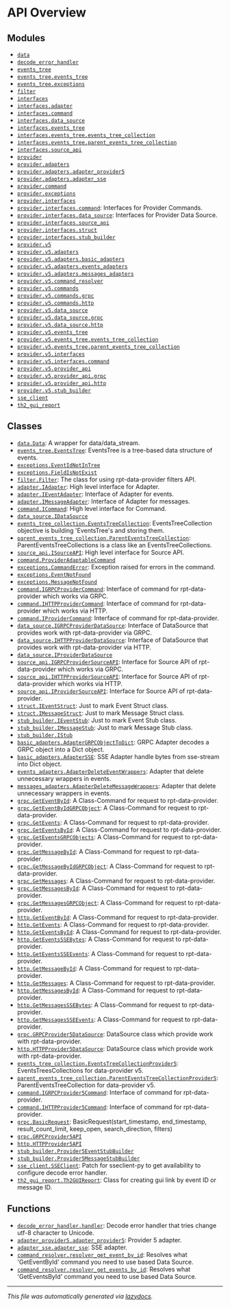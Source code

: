 <!-- markdownlint-disable -->

# API Overview

## Modules

- [`data`](./data.md#module-data)
- [`decode_error_handler`](./decode_error_handler.md#module-decode_error_handler)
- [`events_tree`](./events_tree.md#module-events_tree)
- [`events_tree.events_tree`](./events_tree.events_tree.md#module-events_treeevents_tree)
- [`events_tree.exceptions`](./events_tree.exceptions.md#module-events_treeexceptions)
- [`filter`](./filter.md#module-filter)
- [`interfaces`](./interfaces.md#module-interfaces)
- [`interfaces.adapter`](./interfaces.adapter.md#module-interfacesadapter)
- [`interfaces.command`](./interfaces.command.md#module-interfacescommand)
- [`interfaces.data_source`](./interfaces.data_source.md#module-interfacesdata_source)
- [`interfaces.events_tree`](./interfaces.events_tree.md#module-interfacesevents_tree)
- [`interfaces.events_tree.events_tree_collection`](./interfaces.events_tree.events_tree_collection.md#module-interfacesevents_treeevents_tree_collection)
- [`interfaces.events_tree.parent_events_tree_collection`](./interfaces.events_tree.parent_events_tree_collection.md#module-interfacesevents_treeparent_events_tree_collection)
- [`interfaces.source_api`](./interfaces.source_api.md#module-interfacessource_api)
- [`provider`](./provider.md#module-provider)
- [`provider.adapters`](./provider.adapters.md#module-provideradapters)
- [`provider.adapters.adapter_provider5`](./provider.adapters.adapter_provider5.md#module-provideradaptersadapter_provider5)
- [`provider.adapters.adapter_sse`](./provider.adapters.adapter_sse.md#module-provideradaptersadapter_sse)
- [`provider.command`](./provider.command.md#module-providercommand)
- [`provider.exceptions`](./provider.exceptions.md#module-providerexceptions)
- [`provider.interfaces`](./provider.interfaces.md#module-providerinterfaces)
- [`provider.interfaces.command`](./provider.interfaces.command.md#module-providerinterfacescommand): Interfaces for Provider Commands.
- [`provider.interfaces.data_source`](./provider.interfaces.data_source.md#module-providerinterfacesdata_source): Interfaces for Provider Data Source.
- [`provider.interfaces.source_api`](./provider.interfaces.source_api.md#module-providerinterfacessource_api)
- [`provider.interfaces.struct`](./provider.interfaces.struct.md#module-providerinterfacesstruct)
- [`provider.interfaces.stub_builder`](./provider.interfaces.stub_builder.md#module-providerinterfacesstub_builder)
- [`provider.v5`](./provider.v5.md#module-providerv5)
- [`provider.v5.adapters`](./provider.v5.adapters.md#module-providerv5adapters)
- [`provider.v5.adapters.basic_adapters`](./provider.v5.adapters.basic_adapters.md#module-providerv5adaptersbasic_adapters)
- [`provider.v5.adapters.events_adapters`](./provider.v5.adapters.events_adapters.md#module-providerv5adaptersevents_adapters)
- [`provider.v5.adapters.messages_adapters`](./provider.v5.adapters.messages_adapters.md#module-providerv5adaptersmessages_adapters)
- [`provider.v5.command_resolver`](./provider.v5.command_resolver.md#module-providerv5command_resolver)
- [`provider.v5.commands`](./provider.v5.commands.md#module-providerv5commands)
- [`provider.v5.commands.grpc`](./provider.v5.commands.grpc.md#module-providerv5commandsgrpc)
- [`provider.v5.commands.http`](./provider.v5.commands.http.md#module-providerv5commandshttp)
- [`provider.v5.data_source`](./provider.v5.data_source.md#module-providerv5data_source)
- [`provider.v5.data_source.grpc`](./provider.v5.data_source.grpc.md#module-providerv5data_sourcegrpc)
- [`provider.v5.data_source.http`](./provider.v5.data_source.http.md#module-providerv5data_sourcehttp)
- [`provider.v5.events_tree`](./provider.v5.events_tree.md#module-providerv5events_tree)
- [`provider.v5.events_tree.events_tree_collection`](./provider.v5.events_tree.events_tree_collection.md#module-providerv5events_treeevents_tree_collection)
- [`provider.v5.events_tree.parent_events_tree_collection`](./provider.v5.events_tree.parent_events_tree_collection.md#module-providerv5events_treeparent_events_tree_collection)
- [`provider.v5.interfaces`](./provider.v5.interfaces.md#module-providerv5interfaces)
- [`provider.v5.interfaces.command`](./provider.v5.interfaces.command.md#module-providerv5interfacescommand)
- [`provider.v5.provider_api`](./provider.v5.provider_api.md#module-providerv5provider_api)
- [`provider.v5.provider_api.grpc`](./provider.v5.provider_api.grpc.md#module-providerv5provider_apigrpc)
- [`provider.v5.provider_api.http`](./provider.v5.provider_api.http.md#module-providerv5provider_apihttp)
- [`provider.v5.stub_builder`](./provider.v5.stub_builder.md#module-providerv5stub_builder)
- [`sse_client`](./sse_client.md#module-sse_client)
- [`th2_gui_report`](./th2_gui_report.md#module-th2_gui_report)

## Classes

- [`data.Data`](./data.md#class-data): A wrapper for data/data_stream.
- [`events_tree.EventsTree`](./events_tree.events_tree.md#class-eventstree): EventsTree is a tree-based data structure of events.
- [`exceptions.EventIdNotInTree`](./events_tree.exceptions.md#class-eventidnotintree)
- [`exceptions.FieldIsNotExist`](./events_tree.exceptions.md#class-fieldisnotexist)
- [`filter.Filter`](./filter.md#class-filter): The class for using rpt-data-provider filters API.
- [`adapter.IAdapter`](./interfaces.adapter.md#class-iadapter): High level interface for Adapter.
- [`adapter.IEventAdapter`](./interfaces.adapter.md#class-ieventadapter): Interface of Adapter for events.
- [`adapter.IMessageAdapter`](./interfaces.adapter.md#class-imessageadapter): Interface of Adapter for messages.
- [`command.ICommand`](./interfaces.command.md#class-icommand): High level interface for Command.
- [`data_source.IDataSource`](./interfaces.data_source.md#class-idatasource)
- [`events_tree_collection.EventsTreeCollection`](./interfaces.events_tree.events_tree_collection.md#class-eventstreecollection): EventsTreeCollection objective is building 'EventsTree's and storing them.
- [`parent_events_tree_collection.ParentEventsTreeCollection`](./interfaces.events_tree.parent_events_tree_collection.md#class-parenteventstreecollection): ParentEventsTreeCollections is a class like an EventsTreeCollections.
- [`source_api.ISourceAPI`](./interfaces.source_api.md#class-isourceapi): High level interface for Source API.
- [`command.ProviderAdaptableCommand`](./provider.command.md#class-provideradaptablecommand)
- [`exceptions.CommandError`](./provider.exceptions.md#class-commanderror): Exception raised for errors in the command.
- [`exceptions.EventNotFound`](./provider.exceptions.md#class-eventnotfound)
- [`exceptions.MessageNotFound`](./provider.exceptions.md#class-messagenotfound)
- [`command.IGRPCProviderCommand`](./provider.interfaces.command.md#class-igrpcprovidercommand): Interface of command for rpt-data-provider which works via GRPC.
- [`command.IHTTPProviderCommand`](./provider.interfaces.command.md#class-ihttpprovidercommand): Interface of command for rpt-data-provider which works via HTTP.
- [`command.IProviderCommand`](./provider.interfaces.command.md#class-iprovidercommand): Interface of command for rpt-data-provider.
- [`data_source.IGRPCProviderDataSource`](./provider.interfaces.data_source.md#class-igrpcproviderdatasource): Interface of DataSource that provides work with rpt-data-provider via GRPC.
- [`data_source.IHTTPProviderDataSource`](./provider.interfaces.data_source.md#class-ihttpproviderdatasource): Interface of DataSource that provides work with rpt-data-provider via HTTP.
- [`data_source.IProviderDataSource`](./provider.interfaces.data_source.md#class-iproviderdatasource)
- [`source_api.IGRPCProviderSourceAPI`](./provider.interfaces.source_api.md#class-igrpcprovidersourceapi): Interface for Source API of rpt-data-provider which works via GRPC.
- [`source_api.IHTTPProviderSourceAPI`](./provider.interfaces.source_api.md#class-ihttpprovidersourceapi): Interface for Source API of rpt-data-provider which works via HTTP.
- [`source_api.IProviderSourceAPI`](./provider.interfaces.source_api.md#class-iprovidersourceapi): Interface for Source API of rpt-data-provider.
- [`struct.IEventStruct`](./provider.interfaces.struct.md#class-ieventstruct): Just to mark Event Struct class.
- [`struct.IMessageStruct`](./provider.interfaces.struct.md#class-imessagestruct): Just to mark Message Struct class.
- [`stub_builder.IEventStub`](./provider.interfaces.stub_builder.md#class-ieventstub): Just to mark Event Stub class.
- [`stub_builder.IMessageStub`](./provider.interfaces.stub_builder.md#class-imessagestub): Just to mark Message Stub class.
- [`stub_builder.IStub`](./provider.interfaces.stub_builder.md#class-istub)
- [`basic_adapters.AdapterGRPCObjectToDict`](./provider.v5.adapters.basic_adapters.md#class-adaptergrpcobjecttodict): GRPC Adapter decodes a GRPC object into a Dict object.
- [`basic_adapters.AdapterSSE`](./provider.v5.adapters.basic_adapters.md#class-adaptersse): SSE Adapter handle bytes from sse-stream into Dict object.
- [`events_adapters.AdapterDeleteEventWrappers`](./provider.v5.adapters.events_adapters.md#class-adapterdeleteeventwrappers): Adapter that delete unnecessary wrappers in events.
- [`messages_adapters.AdapterDeleteMessageWrappers`](./provider.v5.adapters.messages_adapters.md#class-adapterdeletemessagewrappers): Adapter that delete unnecessary wrappers in events.
- [`grpc.GetEventById`](./provider.v5.commands.grpc.md#class-geteventbyid): A Class-Command for request to rpt-data-provider.
- [`grpc.GetEventByIdGRPCObject`](./provider.v5.commands.grpc.md#class-geteventbyidgrpcobject): A Class-Command for request to rpt-data-provider.
- [`grpc.GetEvents`](./provider.v5.commands.grpc.md#class-getevents): A Class-Command for request to rpt-data-provider.
- [`grpc.GetEventsById`](./provider.v5.commands.grpc.md#class-geteventsbyid): A Class-Command for request to rpt-data-provider.
- [`grpc.GetEventsGRPCObjects`](./provider.v5.commands.grpc.md#class-geteventsgrpcobjects): A Class-Command for request to rpt-data-provider.
- [`grpc.GetMessageById`](./provider.v5.commands.grpc.md#class-getmessagebyid): A Class-Command for request to rpt-data-provider.
- [`grpc.GetMessageByIdGRPCObject`](./provider.v5.commands.grpc.md#class-getmessagebyidgrpcobject): A Class-Command for request to rpt-data-provider.
- [`grpc.GetMessages`](./provider.v5.commands.grpc.md#class-getmessages): A Class-Command for request to rpt-data-provider.
- [`grpc.GetMessagesById`](./provider.v5.commands.grpc.md#class-getmessagesbyid): A Class-Command for request to rpt-data-provider.
- [`grpc.GetMessagesGRPCObject`](./provider.v5.commands.grpc.md#class-getmessagesgrpcobject): A Class-Command for request to rpt-data-provider.
- [`http.GetEventById`](./provider.v5.commands.http.md#class-geteventbyid): A Class-Command for request to rpt-data-provider.
- [`http.GetEvents`](./provider.v5.commands.http.md#class-getevents): A Class-Command for request to rpt-data-provider.
- [`http.GetEventsById`](./provider.v5.commands.http.md#class-geteventsbyid): A Class-Command for request to rpt-data-provider.
- [`http.GetEventsSSEBytes`](./provider.v5.commands.http.md#class-geteventsssebytes): A Class-Command for request to rpt-data-provider.
- [`http.GetEventsSSEEvents`](./provider.v5.commands.http.md#class-geteventssseevents): A Class-Command for request to rpt-data-provider.
- [`http.GetMessageById`](./provider.v5.commands.http.md#class-getmessagebyid): A Class-Command for request to rpt-data-provider.
- [`http.GetMessages`](./provider.v5.commands.http.md#class-getmessages): A Class-Command for request to rpt-data-provider.
- [`http.GetMessagesById`](./provider.v5.commands.http.md#class-getmessagesbyid): A Class-Command for request to rpt-data-provider.
- [`http.GetMessagesSSEBytes`](./provider.v5.commands.http.md#class-getmessagesssebytes): A Class-Command for request to rpt-data-provider.
- [`http.GetMessagesSSEEvents`](./provider.v5.commands.http.md#class-getmessagessseevents): A Class-Command for request to rpt-data-provider.
- [`grpc.GRPCProvider5DataSource`](./provider.v5.data_source.grpc.md#class-grpcprovider5datasource): DataSource class which provide work with rpt-data-provider.
- [`http.HTTPProvider5DataSource`](./provider.v5.data_source.http.md#class-httpprovider5datasource): DataSource class which provide work with rpt-data-provider.
- [`events_tree_collection.EventsTreeCollectionProvider5`](./provider.v5.events_tree.events_tree_collection.md#class-eventstreecollectionprovider5): EventsTreesCollections for data-provider v5.
- [`parent_events_tree_collection.ParentEventsTreeCollectionProvider5`](./provider.v5.events_tree.parent_events_tree_collection.md#class-parenteventstreecollectionprovider5): ParentEventsTreeCollection for data-provider v5.
- [`command.IGRPCProvider5Command`](./provider.v5.interfaces.command.md#class-igrpcprovider5command): Interface of command for rpt-data-provider.
- [`command.IHTTPProvider5Command`](./provider.v5.interfaces.command.md#class-ihttpprovider5command): Interface of command for rpt-data-provider.
- [`grpc.BasicRequest`](./provider.v5.provider_api.grpc.md#class-basicrequest): BasicRequest(start_timestamp, end_timestamp, result_count_limit, keep_open, search_direction, filters)
- [`grpc.GRPCProvider5API`](./provider.v5.provider_api.grpc.md#class-grpcprovider5api)
- [`http.HTTPProvider5API`](./provider.v5.provider_api.http.md#class-httpprovider5api)
- [`stub_builder.Provider5EventStubBuilder`](./provider.v5.stub_builder.md#class-provider5eventstubbuilder)
- [`stub_builder.Provider5MessageStubBuilder`](./provider.v5.stub_builder.md#class-provider5messagestubbuilder)
- [`sse_client.SSEClient`](./sse_client.md#class-sseclient): Patch for sseclient-py to get availability to configure decode error handler.
- [`th2_gui_report.Th2GUIReport`](./th2_gui_report.md#class-th2guireport): Class for creating gui link by event ID or message ID.

## Functions

- [`decode_error_handler.handler`](./decode_error_handler.md#function-handler): Decode error handler that tries change utf-8 character to Unicode.
- [`adapter_provider5.adapter_provider5`](./provider.adapters.adapter_provider5.md#function-adapter_provider5): Provider 5 adapter.
- [`adapter_sse.adapter_sse`](./provider.adapters.adapter_sse.md#function-adapter_sse): SSE adapter.
- [`command_resolver.resolver_get_event_by_id`](./provider.v5.command_resolver.md#function-resolver_get_event_by_id): Resolves what 'GetEventById' command you need to use based Data Source.
- [`command_resolver.resolver_get_events_by_id`](./provider.v5.command_resolver.md#function-resolver_get_events_by_id): Resolves what 'GetEventsById' command you need to use based Data Source.


---

_This file was automatically generated via [lazydocs](https://github.com/ml-tooling/lazydocs)._
